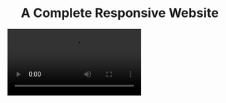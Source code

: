 <h1 align="center">A Complete Responsive Website</h1>

<video src="https://github.com/luizvicentin/sitebase/blob/master/images/screencast-2020.09.09.git.gif"></video>
